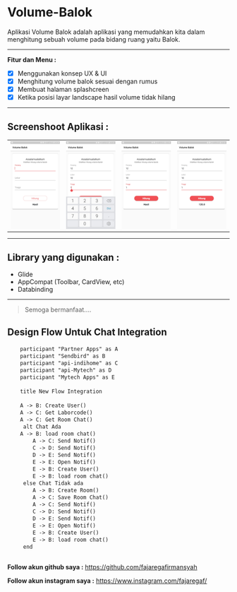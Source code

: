# Volume-Balok
Aplikasi Volume Balok adalah aplikasi yang memudahkan kita dalam menghitung sebuah volume pada bidang ruang yaitu Balok.

---
**Fitur dan Menu :**

- [x] Menggunakan konsep UX & UI
- [x] Menghitung volume balok sesuai dengan rumus
- [x] Membuat halaman splashcreen
- [x] Ketika posisi layar landscape hasil volume tidak hilang

---
**Screenshoot Aplikasi :**
---
|  |  | | |
| ----- | --- | ----- | --- |
| ![Gambar aplikasi](https://github.com/fajaregafirmansyah/Volume-Balok/blob/master/Gambar/1.jpg)   | ![Gambar aplikasi](https://github.com/fajaregafirmansyah/Volume-Balok/blob/master/Gambar/2.jpg)  | ![Gambar aplikasi](https://github.com/fajaregafirmansyah/Volume-Balok/blob/master/Gambar/3.jpg) | ![Gambar aplikasi](https://github.com/fajaregafirmansyah/Volume-Balok/blob/master/Gambar/4.jpg)  |

---
**Library yang digunakan :**
---
* Glide
* AppCompat (Toolbar, CardView, etc)
* Databinding

---
> Semoga bermanfaat....

## Design Flow Untuk Chat Integration

```plantuml
    participant "Partner Apps" as A
    participant "Sendbird" as B
    participant "api-indihome" as C 
    participant "api-Mytech" as D 
    participant "Mytech Apps" as E

    title New Flow Integration

    A -> B: Create User()
    A -> C: Get Laborcode()
    A -> C: Get Room Chat()
     alt Chat Ada
	A -> B: load room chat()
        A -> C: Send Notif()
        C -> D: Send Notif()
        D -> E: Send Notif()
        E -> E: Open Notif()
        E -> B: Create User()
        E -> B: load room chat()
     else Chat Tidak ada
        A -> B: Create Room()
        A -> C: Save Room Chat()
        A -> C: Send Notif()
        C -> D: Send Notif()
        D -> E: Send Notif()
        E -> E: Open Notif()
        E -> B: Create User()
        E -> B: load room chat()
     end
    
```

**Follow akun github saya :**
https://github.com/fajaregafirmansyah

**Follow akun instagram saya :**
https://www.instagram.com/fajaregaf/

